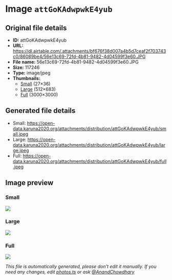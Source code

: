 # Image `attGoKAdwpwkE4yub`

## Original file details

- **ID:** attGoKAdwpwkE4yub
- **URL:** https://dl.airtable.com/.attachments/bf676f38d007a4b5d7ceaf2f703743c0/86089be4/56e13c69-72fd-4b81-9482-4d04599f3e60.JPG
- **File name:** 56e13c69-72fd-4b81-9482-4d04599f3e60.JPG
- **Size:** 117246
- **Type:** image/jpeg
- **Thumbnails:**
  - [Small](https://dl.airtable.com/.attachmentThumbnails/9f4dcdf7f3292c8a6f8366a95a5e203a/2bb21034) (27×36)
  - [Large](https://dl.airtable.com/.attachmentThumbnails/25c9584175d78b935e24404698854836/6931b834) (512×683)
  - [Full](https://dl.airtable.com/.attachmentThumbnails/9a08dd53501c0475e62bec78abce5eec/886e715f) (3000×3000)

## Generated file details

- Small: https://open-data.karuna2020.org/attachments/distribution/attGoKAdwpwkE4yub/small.jpeg
- Large: https://open-data.karuna2020.org/attachments/distribution/attGoKAdwpwkE4yub/large.jpeg
- Full: https://open-data.karuna2020.org/attachments/distribution/attGoKAdwpwkE4yub/full.jpeg

## Image preview

### Small

![](https://open-data.karuna2020.org/attachments/distribution/attGoKAdwpwkE4yub/small.jpeg)

### Large

![](https://open-data.karuna2020.org/attachments/distribution/attGoKAdwpwkE4yub/large.jpeg)

### Full

![](https://open-data.karuna2020.org/attachments/distribution/attGoKAdwpwkE4yub/full.jpeg)

_This file is automatically generated, please don't edit it manually. If you need any changes, edit [photos.ts](/photos.ts) or ask [@AnandChowdhary](https://github.com/AnandChowdhary)_

